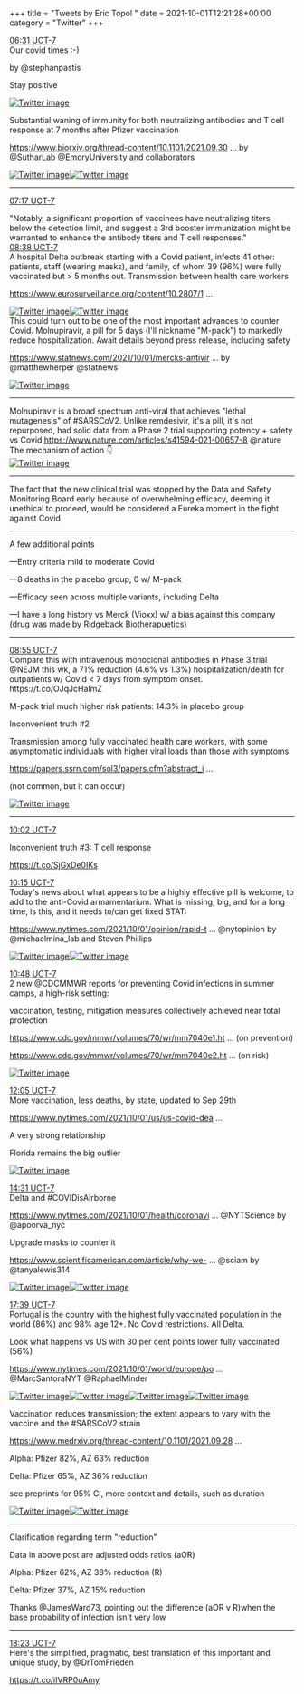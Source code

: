 +++
title = "Tweets by Eric Topol " 
date = 2021-10-01T12:21:28+00:00
category = "Twitter"
+++
<div class="tweet"> 
<div class="profile"> 
<a href="https://twitter.com/erictopol/status/1443931586471235589" target="_blank" rel="noreferer">06:31 UCT-7</a> 
</div> 
<div class="content"> 
Our covid times :-)

by @stephanpastis 

Stay positive </div> 
<a href="/twitter/erictopol/images/FAngDg-VUAMJnmL.jpg"  ><img src="/twitter/erictopol/images/FAngDg-VUAMJnmL.jpg" alt="Twitter image" ></img></a></div> 
<div class="thread"> 
<div class="thread-content"> 
Substantial waning of immunity for both neutralizing antibodies and T cell response at 7 months after Pfizer vaccination

<a href="https://www.biorxiv.org/thread-content/10.1101/2021.09.30.462488v1" target="_blank" rel="noreferer">https://www.biorxiv.org/thread-content/10.1101/2021.09.30 ...</a> 
 by @SutharLab @EmoryUniversity and collaborators </div> 
<a href="/twitter/erictopol/images/FAnpgaJVcAM3cxt.jpg"  ><img src="/twitter/erictopol/images/FAnpgaJVcAM3cxt.jpg" alt="Twitter image" ></img></a><a href="/twitter/erictopol/images/FAnpEzqVEAAHg2U.jpg"  ><img src="/twitter/erictopol/images/FAnpEzqVEAAHg2U.jpg" alt="Twitter image" ></img></a><hr><div class="profile"> 
<a href="https://twitter.com/erictopol/status/1443943055216680960" target="_blank" rel="noreferer">07:17 UCT-7</a> 
</div> 
<div class="content"> 
"Notably, a significant proportion of vaccinees have neutralizing titers below the detection limit, and suggest a 3rd booster immunization might be warranted to enhance the antibody titers and T cell responses."</div> 
</div> 
<div class="tweet"> 
<div class="profile"> 
<a href="https://twitter.com/erictopol/status/1443963542684651528" target="_blank" rel="noreferer">08:38 UCT-7</a> 
</div> 
<div class="content"> 
A hospital Delta outbreak starting with a Covid patient, infects 41 other: patients, staff (wearing masks), and family, of whom 39 (96%) were fully vaccinated but &gt; 5 months out. Transmission between health care workers

<a href="https://www.eurosurveillance.org/content/10.2807/1560-7917.ES.2021.26.39.2100822#html_fulltext" target="_blank" rel="noreferer">https://www.eurosurveillance.org/content/10.2807/1 ...</a> 
 </div> 
<a href="/twitter/erictopol/images/FAn8b63UUAQScwh.jpg"  ><img src="/twitter/erictopol/images/FAn8b63UUAQScwh.jpg" alt="Twitter image" ></img></a><a href="/twitter/erictopol/images/FAn8eCtVEAMA1ev.jpg"  ><img src="/twitter/erictopol/images/FAn8eCtVEAMA1ev.jpg" alt="Twitter image" ></img></a></div> 
<div class="thread"> 
<div class="thread-content"> 
This could turn out to be one of the most important advances to counter Covid. Molnupiravir, a pill for 5 days (I'll nickname "M-pack") to markedly reduce hospitalization. Await details beyond press release, including safety

<a href="https://www.statnews.com/2021/10/01/mercks-antiviral-pill-reduces-hospitalization-of-covid-patients-a-possible-game-changer-for-treatment/" target="_blank" rel="noreferer">https://www.statnews.com/2021/10/01/mercks-antivir ...</a> 
 by @matthewherper @statnews </div> 
<a href="/twitter/erictopol/images/FAnPe75VUAILfBF.png"  ><img src="/twitter/erictopol/images/FAnPe75VUAILfBF.png" alt="Twitter image" ></img></a><hr><div class="thread-content"> 
Molnupiravir is a broad spectrum anti-viral that achieves "lethal mutagenesis" of #SARSCoV2. Unlike remdesivir, it's a pill, it's not repurposed, had solid data from a Phase 2 trial supporting potency + safety vs Covid <a href="https://www.nature.com/articles/s41594-021-00657-8" target="_blank" rel="noreferer">https://www.nature.com/articles/s41594-021-00657-8</a> 
 @nature The mechanism of action 👇 </div> 
<a href="/twitter/erictopol/images/FAnSA9ZVQAAYAFC.jpg"  ><img src="/twitter/erictopol/images/FAnSA9ZVQAAYAFC.jpg" alt="Twitter image" ></img></a><hr><div class="thread-content"> 
The fact that the new clinical trial was stopped by the Data and Safety Monitoring Board early because of overwhelming efficacy, deeming it unethical to proceed, would be considered a Eureka moment in the fight against Covid</div> 
<hr><div class="thread-content"> 
A few additional points

—Entry criteria mild to moderate Covid

—8 deaths in the placebo group, 0 w/ M-pack

—Efficacy seen across multiple variants, including Delta

—I have a long history vs Merck (Vioxx) w/ a bias against this company (drug was made by Ridgeback Biotherapuetics)</div> 
<hr><div class="profile"> 
<a href="https://twitter.com/erictopol/status/1443967707544625153" target="_blank" rel="noreferer">08:55 UCT-7</a> 
</div> 
<div class="content"> 
Compare this with intravenous monoclonal antibodies in Phase 3 trial @NEJM this wk, a 71% reduction (4.6% vs 1.3%) hospitalization/death for outpatients w/ Covid &lt; 7 days from symptom onset. https://t.co/OJqJcHaImZ

M-pack trial much higher risk patients: 14.3% in  placebo group</div> 
</div> 
<div class="thread"> 
<div class="thread-content"> 
Inconvenient truth #2

Transmission among fully vaccinated health care workers, with some asymptomatic individuals with higher viral loads than those with symptoms

<a href="https://papers.ssrn.com/sol3/papers.cfm?abstract_id=3897733" target="_blank" rel="noreferer">https://papers.ssrn.com/sol3/papers.cfm?abstract_i ...</a> 


(not common, but it can occur) </div> 
<a href="/twitter/erictopol/images/FAVoZQWVUAYH3eE.jpg"  ><img src="/twitter/erictopol/images/FAVoZQWVUAYH3eE.jpg" alt="Twitter image" ></img></a><hr><div class="profile"> 
<a href="https://twitter.com/erictopol/status/1443984639773663232" target="_blank" rel="noreferer">10:02 UCT-7</a> 
</div> 
<div class="content"> 
Inconvenient truth #3: T cell response

https://t.co/SjGxDe0IKs</div> 
</div> 
<div class="tweet"> 
<div class="profile"> 
<a href="https://twitter.com/erictopol/status/1443987901176369155" target="_blank" rel="noreferer">10:15 UCT-7</a> 
</div> 
<div class="content"> 
Today's news about what appears to be a highly effective pill is welcome, to add to the anti-Covid armamentarium. What is missing, big, and for a long time, is this, and it needs to/can get fixed STAT:

<a href="https://www.nytimes.com/2021/10/01/opinion/rapid-tests-covid.html" target="_blank" rel="noreferer">https://www.nytimes.com/2021/10/01/opinion/rapid-t ...</a> 
 @nytopinion by @michaelmina_lab and Steven Phillips </div> 
<a href="/twitter/erictopol/images/FAoRoukVkAI_eHl.jpg"  ><img src="/twitter/erictopol/images/FAoRoukVkAI_eHl.jpg" alt="Twitter image" ></img></a><a href="/twitter/erictopol/images/FAoTCR4VkAEIRdH.jpg"  ><img src="/twitter/erictopol/images/FAoTCR4VkAEIRdH.jpg" alt="Twitter image" ></img></a></div> 
<div class="tweet"> 
<div class="profile"> 
<a href="https://twitter.com/erictopol/status/1443996282377228290" target="_blank" rel="noreferer">10:48 UCT-7</a> 
</div> 
<div class="content"> 
2 new @CDCMMWR reports for preventing Covid infections in summer camps, a high-risk setting: 

vaccination, testing, mitigation measures collectively achieved near total protection

<a href="https://www.cdc.gov/mmwr/volumes/70/wr/mm7040e1.htm?s_cid=mm7040e1_w" target="_blank" rel="noreferer">https://www.cdc.gov/mmwr/volumes/70/wr/mm7040e1.ht ...</a> 
 (on prevention)

<a href="https://www.cdc.gov/mmwr/volumes/70/wr/mm7040e2.htm?s_cid=mm7040e2_w" target="_blank" rel="noreferer">https://www.cdc.gov/mmwr/volumes/70/wr/mm7040e2.ht ...</a> 
 (on risk) </div> 
<a href="/twitter/erictopol/images/FAoaPLkVUAA7ETm.jpg"  ><img src="/twitter/erictopol/images/FAoaPLkVUAA7ETm.jpg" alt="Twitter image" ></img></a></div> 
<div class="tweet"> 
<div class="profile"> 
<a href="https://twitter.com/erictopol/status/1444015638905700353" target="_blank" rel="noreferer">12:05 UCT-7</a> 
</div> 
<div class="content"> 
More vaccination, less deaths, by state, updated to Sep 29th

<a href="https://www.nytimes.com/2021/10/01/us/us-covid-deaths-700k.html" target="_blank" rel="noreferer">https://www.nytimes.com/2021/10/01/us/us-covid-dea ...</a> 


A very strong relationship

Florida remains the big outlier </div> 
<a href="/twitter/erictopol/images/FAosQ2EVcAQaFkQ.jpg"  ><img src="/twitter/erictopol/images/FAosQ2EVcAQaFkQ.jpg" alt="Twitter image" ></img></a></div> 
<div class="tweet"> 
<div class="profile"> 
<a href="https://twitter.com/erictopol/status/1444052418556170241" target="_blank" rel="noreferer">14:31 UCT-7</a> 
</div> 
<div class="content"> 
Delta and #COVIDisAirborne 

<a href="https://www.nytimes.com/2021/10/01/health/coronavirus-aerosols-airborne.html" target="_blank" rel="noreferer">https://www.nytimes.com/2021/10/01/health/coronavi ...</a> 
 @NYTScience by @apoorva_nyc 

Upgrade masks to counter it

<a href="https://www.scientificamerican.com/article/why-we-need-to-upgrade-our-face-masks-and-where-to-get-them/" target="_blank" rel="noreferer">https://www.scientificamerican.com/article/why-we- ...</a> 
 @sciam by @tanyalewis314 </div> 
<a href="/twitter/erictopol/images/FApNnUMVEAMK7PO.jpg"  ><img src="/twitter/erictopol/images/FApNnUMVEAMK7PO.jpg" alt="Twitter image" ></img></a><a href="/twitter/erictopol/images/FApN274UYAEL6Dl.jpg"  ><img src="/twitter/erictopol/images/FApN274UYAEL6Dl.jpg" alt="Twitter image" ></img></a></div> 
<div class="tweet"> 
<div class="profile"> 
<a href="https://twitter.com/erictopol/status/1444099662340780032" target="_blank" rel="noreferer">17:39 UCT-7</a> 
</div> 
<div class="content"> 
Portugal is the country with the highest fully vaccinated population in the world (86%) and 98% age 12+. No Covid restrictions. All Delta. 

Look what happens vs US with 30 per cent points lower fully vaccinated (56%)

<a href="https://www.nytimes.com/2021/10/01/world/europe/portugal-vaccination-rate.html" target="_blank" rel="noreferer">https://www.nytimes.com/2021/10/01/world/europe/po ...</a> 
 @MarcSantoraNYT @RaphaelMinder </div> 
<a href="/twitter/erictopol/images/FAp3_iMVUAIS5HZ.jpg"  ><img src="/twitter/erictopol/images/FAp3_iMVUAIS5HZ.jpg" alt="Twitter image" ></img></a><a href="/twitter/erictopol/images/FAp4D1gVUAMVu35.jpg"  ><img src="/twitter/erictopol/images/FAp4D1gVUAMVu35.jpg" alt="Twitter image" ></img></a><a href="/twitter/erictopol/images/FAp4Gi8VkAEXEru.jpg"  ><img src="/twitter/erictopol/images/FAp4Gi8VkAEXEru.jpg" alt="Twitter image" ></img></a><a href="/twitter/erictopol/images/FAp4H6oVEAMFjtJ.jpg"  ><img src="/twitter/erictopol/images/FAp4H6oVEAMFjtJ.jpg" alt="Twitter image" ></img></a></div> 
<div class="thread"> 
<div class="thread-content"> 
Vaccination reduces transmission; the extent appears to vary with the vaccine and the #SARSCoV2 strain

<a href="https://www.medrxiv.org/thread-content/10.1101/2021.09.28.21264260v1" target="_blank" rel="noreferer">https://www.medrxiv.org/thread-content/10.1101/2021.09.28 ...</a> 


Alpha: Pfizer 82%, AZ 63% reduction

Delta: Pfizer  65%, AZ 36% reduction

see preprints for 95% CI, more context and details, such as duration </div> 
<a href="/twitter/erictopol/images/FAi3KziUYAYP_WN.jpg"  ><img src="/twitter/erictopol/images/FAi3KziUYAYP_WN.jpg" alt="Twitter image" ></img></a><a href="/twitter/erictopol/images/FAi3aQCUUAoc8g8.jpg"  ><img src="/twitter/erictopol/images/FAi3aQCUUAoc8g8.jpg" alt="Twitter image" ></img></a><hr><div class="thread-content"> 
Clarification regarding term "reduction"

Data in above post are adjusted odds ratios (aOR)

Alpha: Pfizer 62%, AZ 38% reduction (R)

Delta:  Pfizer 37%, AZ 15%  reduction

Thanks @JamesWard73, pointing out the difference (aOR v R)when the base probability of infection isn't very low</div> 
<hr><div class="profile"> 
<a href="https://twitter.com/erictopol/status/1444110873291677698" target="_blank" rel="noreferer">18:23 UCT-7</a> 
</div> 
<div class="content"> 
Here's the simplified, pragmatic, best translation of this important and unique study, by @DrTomFrieden 

https://t.co/iIVRP0uAmy</div> 
</div> 


